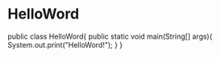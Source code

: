 # HelloWord
public class HelloWord{
  public static void main(String[] args){
    System.out.print("HelloWord!");
  }
}
